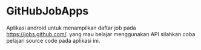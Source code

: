 # GitHubJobApps

Aplikasi android untuk menampilkan daftar job pada https://jobs.github.com/. yang mau belajar menggunakan API silahkan coba pelajari source code pada aplikasi ini.

